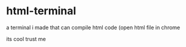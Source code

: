 # html-terminal
a terminal i made that can compile html code (open html file in chrome

its cool trust me
